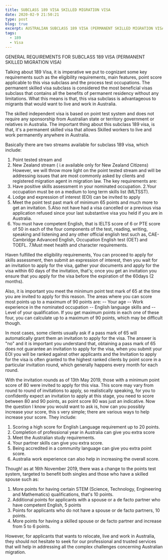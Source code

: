 ```yaml
---
title: SUBCLASS 189 VISA SKILLED MIGRATION VISA
date: 2020-02-9 21:50:21
type: post
blog: true
excerpt: AUSTRALIAN SUBCLASS 189 VISA (PERMANENT SKILLED MIGRATION VISA)
tags:
  - 189
  - Visa
---
```


GENERAL REQUIREMENTS FOR SUBCLASS 189 VISA (PERMANENT SKILLED MIGRATION VISA)

Talking about 189 Visa, it is imperative we put to cognizant some key requirements such as the eligibility requirements, main features, point score applicable to this visa subclass and the process test occupations. The permanent skilled visa subclass is considered the most beneficial visas subclass that contains all the benefits of permanent residency without any limitations. What this means is that, this visa subclass is advantageous to migrants that would want to live and work in Australia.

The skilled independent visa is based on point test system and does not require any sponsorship from Australian state or territory government or relatives in Australia. The important thing about this subclass 189 visa, is that, it's a permanent skilled visa that allows Skilled workers to live and work permanently anywhere in Australia.

Basically there are two streams available for subclass 189 visa, which include:

1. Point tested stream and
2. New Zealand stream ( i.e available only for New Zealand Citizens)
   However, we will throw more light on the point tested stream and will be addressing issues that are most commonly asked by clients and registered migration agent in migration law.
   The key requirements are:
3. Have positive skills assessment in your nominated occupation.
   2.Your occupation must be on a medium to long term skills list (MLTSST).
4. Lodge and expression of interest (EOI) can be invited to apply
5. Meet the point test past mark of minimum 65 points and much more to get an invitation.
   5.Also not have had a visa cancelled or a previous visa application refused since your last substantive visa you held if you are in Australia.
6. You must have competent English, that is IELTS score of 6 or PTE score of 50 in each of the four components of the test, reading, writing, speaking and listening and any other official english test such as, CAE- Cambridge Advanced English, Occupation English test (OET) and TOEFL.
   7.Must meet health and character requirements.

Haven fulfilled the eligibility requirements, You can proceed to apply for skills assessment, then submit an expression of interest, then you wait for an invitation to apply for the visa, gather your documents and apply for the visa within 60 days of the invitation, that's; once you get an invitation you ensure that you apply for the visa before the expiration of the 60days (2 months).

Also, it is important you meet the minimum point test mark of 65 at the time you are invited to apply for this reason. The areas where you can score most points up to a maximum of 90 points are:
-- Your age
-- Work experience in the nominated occupation
-- English language skills and
-- Level of your qualification.
If you get maximum points in each one of these four, you can calculate up to a maximum of 90 points, which may be difficult though.

In most cases, some clients usually ask if a pass mark of 65 will automatically grant them an invitation to apply for the visa. The answer is "no" and it is important you understand that, obtaining a pass mark of 65 does not guarantee an invitation to apply for the visa, when you submit your EOI you will be ranked against other applicants and the Invitation to apply for the visa is often granted to the highest ranked clients by point score in a particular invitation round, which generally happens every month for each round.

With the invitation rounds as of 13th May 2019, those with a minimum point score of 80 were invited to apply for this visa. This score may vary from round to round of invitations to apply, so realistically speaking, for you to confidently expect an invitation to apply at this stage, you need to score between 80 and 90 points, as point score 80 was just an indicative. Now the question I know you would want to ask is, how can you possibly increase your score, this s very simple; there are various ways to help increase your score.
They include:

1. Scoring a high score for English Language requirement up to 20 points.
2. Completion of professional year in Australia can give you extra score
3. Meet the Australian study requirements.
4. Your partner skills can give you extra score.
5. Being accredited in a community language can give you extra point score.
6. Australia work experience can also help in increasing the overall score.

Though! as at 16th November 2019, there was a change to the points test system, targeted to benefit both singles and those who have a skilled spouse such as:

1. More points for having certain STEM (Science, Technology, Engineering and Mathematics) qualifications, that's 10 points.
2. Additional points for applicants with a spouse or a de facto partner who have competent English, 5 points
3. Points for applicants who do not have a spouse or de facto partners, 10 points.
4. More points for having a skilled spouse or de facto partner and increase from 5 to 6 points.

However, for applicants that wants to relocate, live and work in Australia, they should not hesitate to seek for our professional and trusted services that will help in addressing all the complex challenges concerning Australian migration.
